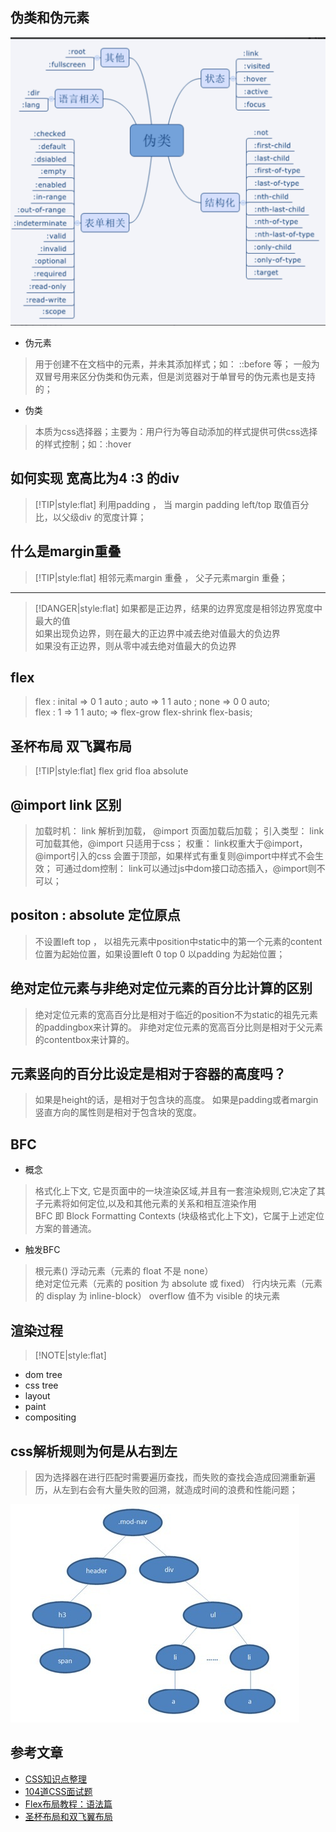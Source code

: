 ## 伪类和伪元素

![伪类](../../assets/css/css-伪类.png)

- 伪元素
> 用于创建不在文档中的元素，并未其添加样式；如： ::before 等； 一般为双冒号用来区分伪类和伪元素，但是浏览器对于单冒号的伪元素也是支持的；

- 伪类
> 本质为css选择器；主要为：用户行为等自动添加的样式提供可供css选择的样式控制；如：:hover

## 如何实现 宽高比为4 :3 的div

> [!TIP|style:flat]
> 利用padding ， 当 margin padding left/top 取值百分比，以父级div 的宽度计算；


## 什么是margin重叠

> [!TIP|style:flat]
> 相邻元素margin 重叠 ， 父子元素margin 重叠；     
   
---
    
> [!DANGER|style:flat]
> 如果都是正边界，结果的边界宽度是相邻边界宽度中最大的值  
> 如果出现负边界，则在最大的正边界中减去绝对值最大的负边界  
> 如果没有正边界，则从零中减去绝对值最大的负边界  

## flex
> flex : inital  => 0 1 auto ; auto => 1 1 auto ; none => 0 0 auto;  
> flex : 1  => 1 1 auto; => flex-grow flex-shrink flex-basis;   

## 圣杯布局 双飞翼布局   



> [!TIP|style:flat]
> flex grid  floa  absolute

## @import link 区别
> 加载时机： link 解析到加载， @import 页面加载后加载；
> 引入类型： link 可加载其他，@import 只适用于css；
> 权重： link权重大于@import，@import引入的css 会置于顶部，如果样式有重复则@import中样式不会生效；
> 可通过dom控制： link可以通过js中dom接口动态插入，@import则不可以；


## positon : absolute 定位原点
> 不设置left top ， 以祖先元素中position中static中的第一个元素的content位置为起始位置，如果设置left 0 top 0 以padding 为起始位置；


## 绝对定位元素与非绝对定位元素的百分比计算的区别
> 绝对定位元素的宽高百分比是相对于临近的position不为static的祖先元素的paddingbox来计算的。
非绝对定位元素的宽高百分比则是相对于父元素的contentbox来计算的。

## 元素竖向的百分比设定是相对于容器的高度吗？
> 如果是height的话，是相对于包含块的高度。
> 如果是padding或者margin竖直方向的属性则是相对于包含块的宽度。  


## BFC 
- 概念  
> 格式化上下文, 它是页面中的一块渲染区域,并且有一套渲染规则,它决定了其子元素将如何定位,以及和其他元素的关系和相互渲染作用  
> BFC 即 Block Formatting Contexts (块级格式化上下文)，它属于上述定位方案的普通流。  

- 触发BFC   
> 根元素(<html>) 
> 浮动元素（元素的 float 不是 none）  
> 绝对定位元素（元素的 position 为 absolute 或 fixed） 
> 行内块元素（元素的 display 为 inline-block） 
> overflow 值不为 visible 的块元素  


## 渲染过程

> [!NOTE|style:flat]
- dom tree   
- css tree    
- layout   
- paint   
- compositing

## css解析规则为何是从右到左
> 因为选择器在进行匹配时需要遍历查找，而失败的查找会造成回溯重新遍历，从左到右会有大量失败的回溯，就造成时间的浪费和性能问题；

![dom](../../assets/css/dom.jpeg)



## 参考文章
- [CSS知识点整理](https://juejin.cn/post/6844904117819850765)
- [104道CSS面试题](https://cloud.tencent.com/developer/article/1608771)
- [Flex布局教程：语法篇](https://www.ruanyifeng.com/blog/2015/07/flex-grammar.html)
- [圣杯布局和双飞翼布局](https://www.jianshu.com/p/81ef7e7094e8)

